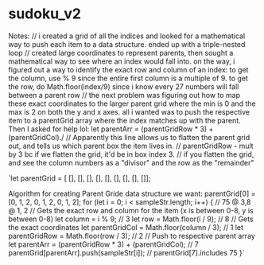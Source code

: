 # sudoku_v2

Notes: 
// i created a grid of all the indices and looked for a mathematical way to push each item to a data structure. ended up with a triple-nested loop
// created large coordinates to represent parents, then sought a mathematical way to see where an index would fall into. on the way, i figured out a way to identify the exact row and column of an index: to get the column, use % 9 since the entire first column is a multiple of 9. to get the row, do Math.floor(index/9) since i know every 27 numbers will fall between a parent row
// the next problem was figuring out how to map these exact coordinates to the larger parent grid where the min is 0 and the max is 2 on both the y and x axes. all i wanted was to push the respective item to a parentGrid array where the index matches up with the parent. Then I asked for help lol: let parentArr = (parentGridRow * 3) + (parentGridCol)./
// Apparently this line allows us to flatten the parent grid out, and tells us which parent box the item lives in.
// parentGridRow - mult by 3 bc if we flatten the grid, it'd be in box index 3. 
// if you flatten the grid, and see the column numbers as a "divisor" and the row as the "remainder" 

`let parentGrid = [ [], [], [], [], [], [], [], [], []];

Algorithm for creating Parent Gride data structure
 we want: parentGrid[0] = [0, 1, 2, 0, 1, 2, 0, 1, 2];
for (let i = 0; i < sampleStr.length; i++) { // 75 @ 3,8 @ 1, 2
    // Gets the exact row and column for the item (x is between 0-8, y is between 0-8)
    let column = i % 9; // 3
    let row = Math.floor(i / 9); // 8
    // Gets the exact coordinates 
    let parentGridCol = Math.floor(column / 3); // 1
    let parentGridRow = Math.floor(row / 3); // 2
    // Push to respective parent array
    let parentArr = (parentGridRow * 3) + (parentGridCol); // 7
    parentGrid[parentArr].push(sampleStr[i]); // parentGrid[7].includes 75 
}`